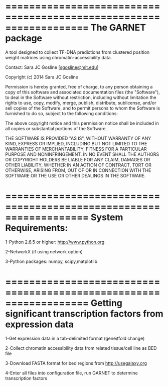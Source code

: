 ==================================================================
The GARNET package 
==================================================================
A tool designed to collect TF-DNA predictions from clustered position weight matrices using chromatin-accessibility data. 

Contact: Sara JC Gosline [sgosline@mit.edu]


Copyright (c) 2014 Sara JC Gosline


Permission is hereby granted, free of charge, to any person obtaining a copy of this software and associated documentation files (the "Software"), to deal in the Software without restriction, including without limitation the rights to use, copy, modify, merge, publish, distribute, sublicense, and/or sell copies of the Software, and to permit persons to whom the Software is furnished to do so, subject to the following conditions:

The above copyright notice and this permission notice shall be included in all copies or substantial portions of the Software.

THE SOFTWARE IS PROVIDED "AS IS", WITHOUT WARRANTY OF ANY KIND, EXPRESS OR
IMPLIED, INCLUDING BUT NOT LIMITED TO THE WARRANTIES OF MERCHANTABILITY, FITNESS
FOR A PARTICULAR PURPOSE AND NONINFRINGEMENT. IN NO EVENT SHALL THE AUTHORS OR
COPYRIGHT HOLDERS BE LIABLE FOR ANY CLAIM, DAMAGES OR OTHER LIABILITY, WHETHER
IN AN ACTION OF CONTRACT, TORT OR OTHERWISE, ARISING FROM, OUT OF OR IN
CONNECTION WITH THE SOFTWARE OR THE USE OR OTHER DEALINGS IN THE SOFTWARE.

==================================================================
System Requirements:
==================================================================
1-Python 2.6.5 or higher: http://www.python.org

2-NetworkX (if using network option)

3-Python packages: numpy, scipy,matplotlib

==================================================================
Getting significant transcription factors from expression data
==================================================================
1-Get expression data in a tab-delimited format (gene\tfold change)

2-Collect chromatin accessibility data from related tissue/cell line as BED file

3-Download FASTA format for bed regions from http://usegalaxy.org

4-Enter all files into configuration file, run GARNET to determine transcription factors
